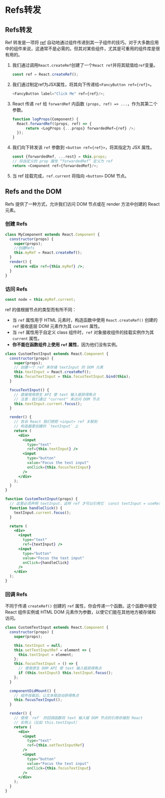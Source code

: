 # Refs转发

## Refs转发

Ref 转发是一项将 [ref](https://react.docschina.org/docs/refs-and-the-dom.html) 自动地通过组件传递到其一子组件的技巧。对于大多数应用中的组件来说，这通常不是必需的。但其对某些组件，尤其是可重用的组件库是很有用的。

1. 我们通过调用`React.createRef`创建了一个`React ref`并将其赋值给`ref`变量。

   ```js
   const ref = React.createRef();
   ```

2. 我们通过制定ref为JSX属性，将其向下传递给`<FancyButton ref={ref}>`。

   ```js
   <FancyButton label="Click Me" ref={ref}/>;
   ```

3. React 传递 `ref` 给 `forwardRef` 内函数 `(props, ref) => ...`，作为其第二个参数。

   ```js
   function logProps(Component) {
     React.forwardRef((props, ref) => {
         return <LogProps {...props} forwardedRef={ref} />;
     });
   }
   ```

4. 我们向下转发该 `ref` 参数到 `<button ref={ref}>`，将其指定为 JSX 属性。

   ```js
   const {forwardedRef, ...rest} = this.props;
   // 将自定义的 prop 属性 “forwardedRef” 定义为 ref
   return <Component ref={forwardedRef}/>;
   ```

5. 当 ref 挂载完成，`ref.current` 将指向 `<button>` DOM 节点。

## Refs and the DOM

Refs 提供了一种方式，允许我们访问 DOM 节点或在 render 方法中创建的 React 元素。

### 创建 Refs

```jsx
class MyComponent extends React.Component {
  constructor(props) {
    super(props);
    //创建Refs
    this.myRef = React.createRef();
  }
  render() {
    return <div ref={this.myRef} />;
  }
}
```

### 访问 Refs 

```jsx
const node = this.myRef.current;
```

ref 的值根据节点的类型而有所不同：

- 当 `ref` 属性用于 HTML 元素时，构造函数中使用 `React.createRef()` 创建的 `ref` 接收底层 DOM 元素作为其 `current` 属性。
- 当 `ref` 属性用于自定义 class 组件时，`ref` 对象接收组件的挂载实例作为其 `current` 属性。
- **你不能在函数组件上使用 `ref` 属性**，因为他们没有实例。



```jsx
class CustomTextInput extends React.Component {
  constructor(props) {
    super(props);
    // 创建一个 ref 来存储 textInput 的 DOM 元素
    this.textInput = React.createRef();   
    this.focusTextInput = this.focusTextInput.bind(this);
  }

  focusTextInput() {
    // 直接使用原生 API 使 text 输入框获得焦点
    // 注意：我们通过 "current" 来访问 DOM 节点
    this.textInput.current.focus(); 
  }

  render() {
    // 告诉 React 我们想把 <input> ref 关联到
    // 构造器里创建的 `textInput` 上
    return (
      <div>
        <input
          type="text"
          ref={this.textInput} />        
        <input
          type="button"
          value="Focus the text input"
          onClick={this.focusTextInput}
        />
      </div>
    );
  }
}
```

```jsx
function CustomTextInput(props) {
  // 这里必须声明 textInput，这样 ref 才可以引用它  const textInput = useRef(null);
  function handleClick() {
    textInput.current.focus();  
  }

  return (
    <div>
      <input
        type="text"
        ref={textInput} />      
      <input
        type="button"
        value="Focus the text input"
        onClick={handleClick}
      />
    </div>
  );
}
```

### 回调 Refs

不同于传递 `createRef()` 创建的 `ref` 属性，你会传递一个函数。这个函数中接受 React 组件实例或 HTML DOM 元素作为参数，以使它们能在其他地方被存储和访问。

```jsx
class CustomTextInput extends React.Component {
  constructor(props) {
    super(props);

    this.textInput = null;
    this.setTextInputRef = element => {      
      this.textInput = element;    
    };
    this.focusTextInput = () => {      
      // 使用原生 DOM API 使 text 输入框获得焦点      
      if (this.textInput) this.textInput.focus();    
    }; 
  }

  componentDidMount() {
    // 组件挂载后，让文本框自动获得焦点
    this.focusTextInput();  
  }

  render() {
    // 使用 `ref` 的回调函数将 text 输入框 DOM 节点的引用存储到 React
    // 实例上（比如 this.textInput）
    return (
      <div>
        <input
          type="text"
          ref={this.setTextInputRef}      
        />
        <input
          type="button"
          value="Focus the text input"
          onClick={this.focusTextInput}        
        />
      </div>
    );
  }
}
```